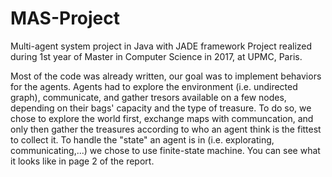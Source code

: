 # MAS-Project

Multi-agent system project in Java with JADE framework
Project realized during 1st year of Master in Computer Science in 2017, at UPMC, Paris.

Most of the code was already written, our goal was to implement behaviors for the agents.
Agents had to explore the environment (i.e. undirected graph), communicate, and gather tresors available on a few nodes, depending on their bags' capacity and the type of treasure.
To do so, we chose to explore the world first, exchange maps with communcation, and only then gather the treasures according to who an agent think is the fittest to collect it. To handle the "state" an agent is in (i.e. explorating, communicating,...) we chose to use finite-state machine. You can see what it looks like in page 2 of the report.
